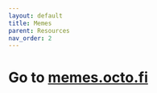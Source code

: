 ```yaml
---
layout: default
title: Memes
parent: Resources 
nav_order: 2
---
```


# Go to [memes.octo.fi](https://memes.octo.fi)
